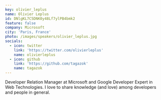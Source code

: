 ```yaml
---
key: olivier_leplus
name: Olivier Leplus
id: DNlgKL7C5DNK0y48Lf7ylPB4bmk2
feature: false
company: Microsoft
city: 'Paris, France'
photo: /images/speakers/olivier_leplus.jpg
socials:
  - icon: twitter
    link: 'https://twitter.com/olivierleplus'
    name: olivierleplus
  - icon: github
    link: 'https://github.com/tagazok'
    name: tagazok
---
```

Developer Relation Manager at Microsoft and Google Developer Expert in Web Technologies. I love to share knowledge (and love) among developers and people in general.